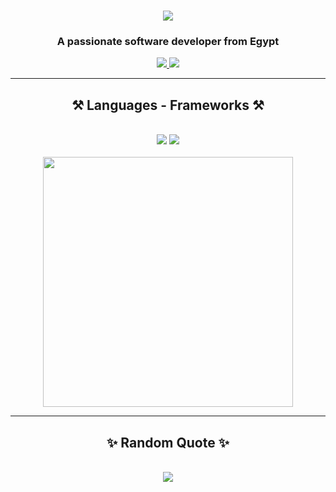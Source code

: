 <h1 align="center">
    <img src="https://readme-typing-svg.herokuapp.com/?font=Fira+Code&size=35&center=true&vCenter=true&width=500&height=70&duration=5000&lines=Hey!;+I'm+Abdelrahman+Kamel;" />
</h1>

<h3 align="center">A passionate software developer from Egypt</h3>
 
<div align="center">
  <a href="mailto:abdelrahman.kamel.elgendy@gmail.com">
    <img src="https://img.shields.io/badge/Gmail-333333?style=for-the-badge&logo=gmail&logoColor=white" />
  </a>

  <a href="https://www.linkedin.com/in/abdelrahman-kamel-elgendy/" target="_blank">
    <img src="https://img.shields.io/badge/LinkedIn-0077B5?style=for-the-badge&logo=linkedin&logoColor=white" target="_blank" />
  </a>
</div>

 <hr/>
 
<h2 align="center">⚒️ Languages - Frameworks ⚒️</h2>
<br/>
<div align="center">
    <img src="https://skillicons.dev/icons?i=cs,cpp,java,js,ts,py"/>
    <img src="https://skillicons.dev/icons?i=dotnet,nodejs,nestjs,mysql,mongodb,prisma"/>
    <br>
    <br>
    <div align=center>
        <img width=400 src="https://github-readme-stats.vercel.app/api/top-langs/?username=abdelrahman-kamel-elgendy&layout=donut&langs_count=8&theme=react&border_radius=10"/>
    </div>
</div>
<hr/>
<h2 align="center">✨ Random Quote ✨</h2>
<br/>
<div align=center>
    <img src="https://quotes-github-readme.vercel.app/api?type=horizontal&layout=donut-vertical&langs_count=8&theme=react&border_radius=10"/>
</div>
